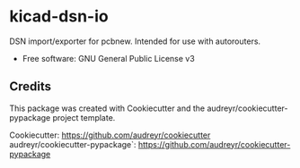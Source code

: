 # kicad-dsn-io

DSN import/exporter for pcbnew. Intended for use with autorouters.


+ Free software: GNU General Public License v3


## Credits

This package was created with Cookiecutter and the audreyr/cookiecutter-pypackage project template.

Cookiecutter: https://github.com/audreyr/cookiecutter
audreyr/cookiecutter-pypackage`: https://github.com/audreyr/cookiecutter-pypackage
